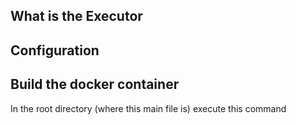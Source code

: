 ## What is the Executor

## Configuration

## Build the docker container

In the root directory (where this main file is) execute this command

